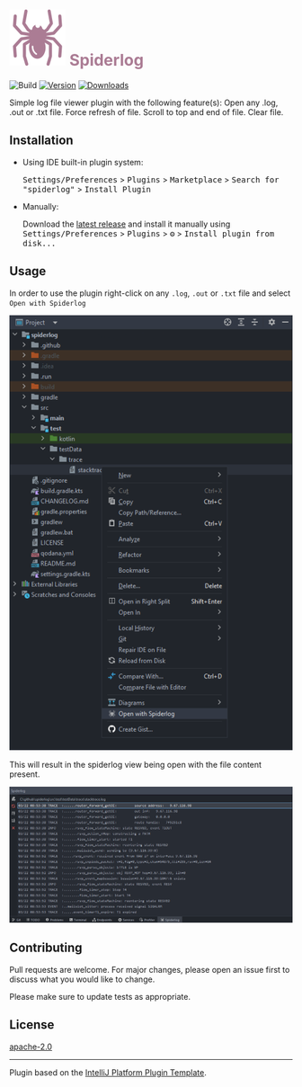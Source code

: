 # ![spiderlog](./src/main/resources/META-INF/pluginIcon.svg) <span style="color:#AB7C94">Spiderlog</span>

![Build](https://github.com/mohamead/spiderlog/workflows/Build/badge.svg)
[![Version](https://img.shields.io/jetbrains/plugin/v/18952-spiderlog.svg)](https://plugins.jetbrains.com/plugin/18952-spiderlog)
[![Downloads](https://img.shields.io/jetbrains/plugin/d/18952-spiderlog.svg)](https://plugins.jetbrains.com/plugin/18952-spiderlog)

<!-- Plugin description -->
Simple log file viewer plugin with the following feature(s): Open any .log, .out or .txt file. Force refresh of file. 
Scroll to top and end of file. Clear file.
<!-- Plugin description end -->

## Installation

- Using IDE built-in plugin system:

  <kbd>Settings/Preferences</kbd> > <kbd>Plugins</kbd> > <kbd>Marketplace</kbd> > <kbd>Search for "spiderlog"</kbd> >
  <kbd>Install Plugin</kbd>

- Manually:

  Download the [latest release](https://github.com/mohamead/spiderlog/releases/latest) and install it manually using
  <kbd>Settings/Preferences</kbd> > <kbd>Plugins</kbd> > <kbd>⚙️</kbd> > <kbd>Install plugin from disk...</kbd>

## Usage
In order to use the plugin right-click on any `.log`, `.out` or `.txt` file and select `Open with Spiderlog`

![Image Alt text](/images/Spiderlog_1.png)

This will result in the spiderlog view being open with the file content present.

![Image Alt text](/images/Spiderlog_2.png)

## Contributing
Pull requests are welcome. For major changes, please open an issue first to discuss what you would like to change.

Please make sure to update tests as appropriate.

## License
[apache-2.0](https://choosealicense.com/licenses/apache-2.0/)

---
Plugin based on the [IntelliJ Platform Plugin Template][template].

[template]: https://github.com/JetBrains/intellij-platform-plugin-template
